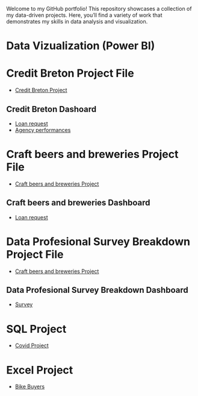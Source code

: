 Welcome to my GitHub portfolio! 
This repository showcases a collection of my data-driven projects.
Here, you’ll find a variety of work that demonstrates my skills in data analysis and  visualization.

# Data Vizualization (Power BI)
# Credit Breton Project File
- <a href="https://github.com/Yaruda60/PortfolioProjects/blob/main/Credit_breton.pbix">Credit Breton Project</a>

##  Credit Breton Dashoard 
- <a href="https://github.com/Yaruda60/PortfolioProjects/blob/main/Screen_credit_breton_1.png">Loan request</a>
- <a href="https://github.com/Yaruda60/PortfolioProjects/blob/main/Screen_credit_breton_2.png">Agency performances</a>

# Craft beers and breweries Project File
- <a href="https://github.com/Yaruda60/PortfolioProjects/blob/main/Formation_1.pbix">Craft beers and breweries Project</a>

##  Craft beers and breweries Dashboard
- <a href="https://github.com/Yaruda60/PortfolioProjects/blob/main/Craft_beer_dash.png">Loan request</a>

# Data Profesional Survey Breakdown Project File
- <a href="https://github.com/Yaruda60/PortfolioProjects/blob/main/Formation_3.pbix">Craft beers and breweries Project</a>

##  Data Profesional Survey Breakdown Dashboard
- <a href="https://github.com/Yaruda60/PortfolioProjects/upload">Survey</a>


# SQL Project
- <a href="https://github.com/Yaruda60/PortfolioProjects/blob/main/CovidProject.sql">Covid Project</a>


# Excel Project
- <a href="https://github.com/Yaruda60/PortfolioProjects/blob/main/CovidProject.sql">Bike Buyers</a>





